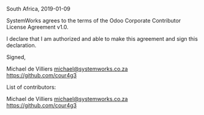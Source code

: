 South Africa, 2019-01-09

SystemWorks agrees to the terms of the Odoo Corporate Contributor License
Agreement v1.0.

I declare that I am authorized and able to make this agreement and sign this
declaration.

Signed,

Michael de Villiers michael@systemworks.co.za https://github.com/cour4g3

List of contributors:

Michael de Villiers michael@systemworks.co.za https://github.com/cour4g3
